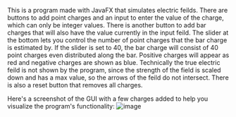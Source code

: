 This is a program made with JavaFX that simulates electric feilds. There are buttons to add point charges and an input to enter the value of the charge, which can only be integer values. There is another button to add bar charges that will also have the value currently in the input feild. The slider at the bottom lets you control the number of point charges that the bar charge is estimated by. If the slider is set to 40, the bar charge will consist of 40 point charges even distributed along the bar. Positive charges will appear as red and negative charges are shown as blue. Technically the true electric feild is not shown by the program, since the strength of the field is scaled down and has a max value, so the arrows of the feild do not intersect. There is also a reset button that removes all charges.

Here's a screenshot of the GUI with a few charges added to help you visualize the program's functionality:
![image](https://user-images.githubusercontent.com/56443205/111395093-6b641380-8692-11eb-8a1e-788931ac751c.png)

